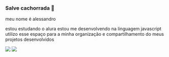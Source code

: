 ### Salve cachorrada 👋

meu nome é alessandro

estou estudando o alura
estou me desenvolvendo na linguagem javascript
utilizo esse espaço para a minha organização e compartilhamento do meus projetos desenvolvidos

![](https://media1.tenor.com/m/S0etLbUHAtAAAAAd/cool-fun.gif)
![](https://media1.tenor.com/m/oa1Wk6YPHmgAAAAC/pepe-laugh-he-doesnt-know.gif)


